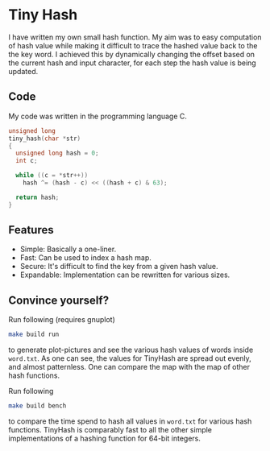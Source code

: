 # Tiny Hash
I have written my own small hash function. My aim was to
easy computation of hash value while making it difficult to trace
the hashed value back to the the key word. I achieved
this by dynamically changing the offset based on the current hash
and input character, for each step the hash value is being updated.

## Code
My code was written in the programming language C.
```c
unsigned long
tiny_hash(char *str)
{
  unsigned long hash = 0;
  int c;

  while ((c = *str++))
    hash ^= (hash - c) << ((hash + c) & 63);

  return hash;
}
```

## Features
+ Simple: Basically a one-liner.
+ Fast: Can be used to index a hash map.
+ Secure: It's difficult to find the key from a given hash value.
+ Expandable: Implementation can be rewritten for various sizes.

## Convince yourself?
Run following (requires gnuplot)
```bash
make build run
```
to generate plot-pictures and see the various hash values
of words inside `word.txt`. As one can see,
the values for TinyHash are spread out evenly,
and almost patternless. One can compare the map with
the map of other hash functions.

Run following
```bash
make build bench
```

to compare the time spend to hash all values in `word.txt` for various
hash functions. TinyHash is comparably fast to all
the other simple implementations of a hashing function for 64-bit integers.
